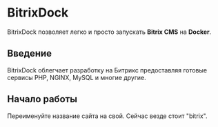 # BitrixDock
BitrixDock позволяет легко и просто запускать **Bitrix CMS** на **Docker**.

## Введение
BitrixDock облегчает разработку на Битрикс предоставляя готовые сервисы PHP, NGINX, MySQL и многие другие.

## Начало работы
Переименуйте название сайта на свой. Сейчас везде стоит "bitrix".